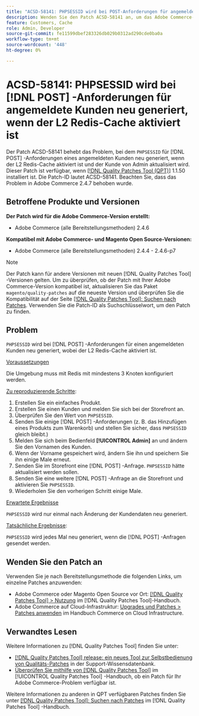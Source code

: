 ```yaml
---
title: "ACSD-58141: PHPSESSID wird bei POST-Anforderungen für angemeldete Kunden mit aktiviertem L2 Redis-Cache neu generiert."
description: Wenden Sie den Patch ACSD-58141 an, um das Adobe Commerce-Problem zu beheben, bei dem "PHPSESSID"bei POST-Anforderungen im Storefront-Bereich für einen angemeldeten Kunden mit L2 Redis-Cache neu generiert und der Kunde von Admin aktualisiert wird.
feature: Customers, Cache
role: Admin, Developer
source-git-commit: fe11599dbef283326db029b0312ad290cde0ba0a
workflow-type: tm+mt
source-wordcount: '448'
ht-degree: 0%

---
```



# ACSD-58141: PHPSESSID wird bei [!DNL POST] -Anforderungen für angemeldete Kunden neu generiert, wenn der L2 Redis-Cache aktiviert ist

Der Patch ACSD-58141 behebt das Problem, bei dem `PHPSESSID` für [!DNL POST] -Anforderungen eines angemeldeten Kunden neu generiert, wenn der L2 Redis-Cache aktiviert ist und der Kunde von Admin aktualisiert wird. Dieser Patch ist verfügbar, wenn [[!DNL Quality Patches Tool (QPT)]](https://experienceleague.adobe.com/en/docs/commerce-knowledge-base/kb/announcements/commerce-announcements/magento-quality-patches-released-new-tool-to-self-serve-quality-patches) 1.1.50 installiert ist. Die Patch-ID lautet ACSD-58141. Beachten Sie, dass das Problem in Adobe Commerce 2.4.7 behoben wurde.

## Betroffene Produkte und Versionen

**Der Patch wird für die Adobe Commerce-Version erstellt:**

* Adobe Commerce (alle Bereitstellungsmethoden) 2.4.6

**Kompatibel mit Adobe Commerce- und Magento Open Source-Versionen:**

* Adobe Commerce (alle Bereitstellungsmethoden) 2.4.4 - 2.4.6-p7

>[!NOTE]
>
>Der Patch kann für andere Versionen mit neuen [!DNL Quality Patches Tool] -Versionen gelten. Um zu überprüfen, ob der Patch mit Ihrer Adobe Commerce-Version kompatibel ist, aktualisieren Sie das Paket `magento/quality-patches` auf die neueste Version und überprüfen Sie die Kompatibilität auf der Seite [[!DNL Quality Patches Tool]: Suchen nach Patches](https://experienceleague.adobe.com/tools/commerce-quality-patches/index.html). Verwenden Sie die Patch-ID als Suchschlüsselwort, um den Patch zu finden.

## Problem

`PHPSESSID` wird bei [!DNL POST] -Anforderungen für einen angemeldeten Kunden neu generiert, wobei der L2 Redis-Cache aktiviert ist.

<u>Voraussetzungen</u>

Die Umgebung muss mit Redis mit mindestens 3 Knoten konfiguriert werden.

<u>Zu reproduzierende Schritte</u>:

1. Erstellen Sie ein einfaches Produkt.
1. Erstellen Sie einen Kunden und melden Sie sich bei der Storefront an.
1. Überprüfen Sie den Wert von `PHPSESSID`.
1. Senden Sie einige [!DNL POST] -Anforderungen (z. B. das Hinzufügen eines Produkts zum Warenkorb) und stellen Sie sicher, dass `PHPSESSID` gleich bleibt.)
1. Melden Sie sich beim Bedienfeld **[!UICONTROL Admin]** an und ändern Sie den Vornamen des Kunden.
1. Wenn der Vorname gespeichert wird, ändern Sie ihn und speichern Sie ihn einige Male erneut.
1. Senden Sie im Storefront eine [!DNL POST] -Anfrage. `PHPSESSID` hätte aktualisiert werden sollen.
1. Senden Sie eine weitere [!DNL POST] -Anfrage an die Storefront und aktivieren Sie `PHPSESSID`.
1. Wiederholen Sie den vorherigen Schritt einige Male.

<u>Erwartete Ergebnisse</u>

`PHPSESSID` wird nur einmal nach Änderung der Kundendaten neu generiert.

<u>Tatsächliche Ergebnisse</u>:

`PHPSESSID` wird jedes Mal neu generiert, wenn die [!DNL POST] -Anfragen gesendet werden.

## Wenden Sie den Patch an

Verwenden Sie je nach Bereitstellungsmethode die folgenden Links, um einzelne Patches anzuwenden:

* Adobe Commerce oder Magento Open Source vor Ort: [[!DNL Quality Patches Tool] > Nutzung](/help/tools/quality-patches-tool/usage.md) im [!DNL Quality Patches Tool]-Handbuch.
* Adobe Commerce auf Cloud-Infrastruktur: [Upgrades und Patches > Patches anwenden](https://experienceleague.adobe.com/docs/commerce-cloud-service/user-guide/develop/upgrade/apply-patches.html) im Handbuch Commerce on Cloud Infrastructure.

## Verwandtes Lesen

Weitere Informationen zu [!DNL Quality Patches Tool] finden Sie unter:

* [[!DNL Quality Patches Tool] release: ein neues Tool zur Selbstbedienung von Qualitäts-Patches](https://experienceleague.adobe.com/en/docs/commerce-knowledge-base/kb/announcements/commerce-announcements/magento-quality-patches-released-new-tool-to-self-serve-quality-patches) in der Support-Wissensdatenbank.
* [Überprüfen Sie mithilfe von  [!DNL Quality Patches Tool]](/help/tools/quality-patches-tool/patches-available-in-qpt/check-patch-for-magento-issue-with-magento-quality-patches.md) im [!UICONTROL Quality Patches Tool] -Handbuch, ob ein Patch für Ihr Adobe Commerce-Problem verfügbar ist.


Weitere Informationen zu anderen in QPT verfügbaren Patches finden Sie unter [[!DNL Quality Patches Tool]: Suchen nach Patches](https://experienceleague.adobe.com/tools/commerce-quality-patches/index.html) im [!DNL Quality Patches Tool] -Handbuch.
